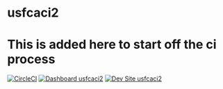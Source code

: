 # usfcaci2
# This is added here to start off the ci process
[![CircleCI](https://circleci.com/gh/junkgamestuff/usfcaci2.svg?style=shield)](https://circleci.com/gh/junkgamestuff/usfcaci2)
[![Dashboard usfcaci2](https://img.shields.io/badge/dashboard-usfcaci2-yellow.svg)](https://dashboard.pantheon.io/sites/f14b4da6-ff8f-4425-9afa-ab6bc3410a29#dev/code)
[![Dev Site usfcaci2](https://img.shields.io/badge/site-usfcaci2-blue.svg)](http://dev-usfcaci2.pantheonsite.io/)
